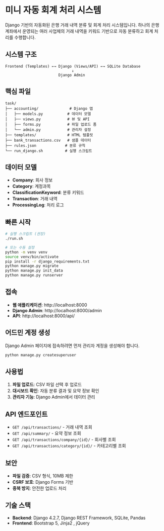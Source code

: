 # 미니 자동 회계 처리 시스템

Django 기반의 자동화된 은행 거래 내역 분류 및 회계 처리 시스템입니다.
하나의 은행 계좌에서 운영되는 여러 사업체의 거래 내역을 키워드 기반으로 자동 분류하고 회계 처리를 수행합니다.

## 시스템 구조

```
Frontend (Templates) ←→ Django (Views/API) ←→ SQLite Database
                              ↓
                        Django Admin
```

## 핵심 파일

```
task/
├── accounting/              # Django 앱
│   ├── models.py           # 데이터 모델
│   ├── views.py            # 뷰 및 API
│   ├── forms.py            # 파일 업로드 폼
│   └── admin.py            # 관리자 설정
├── templates/              # HTML 템플릿
├── bank_transactions.csv   # 샘플 데이터
├── rules.json             # 분류 규칙
└── run_django.sh          # 실행 스크립트
```

## 데이터 모델

- **Company**: 회사 정보
- **Category**: 계정과목
- **ClassificationKeyword**: 분류 키워드
- **Transaction**: 거래 내역
- **ProcessingLog**: 처리 로그

## 빠른 시작

```bash
# 실행 스크립트 (권장)
./run.sh

# 또는 수동 설정
python -m venv venv
source venv/bin/activate
pip install -r django_requirements.txt
python manage.py migrate
python manage.py init_data
python manage.py runserver
```

## 접속

- **웹 애플리케이션**: http://localhost:8000
- **Django Admin**: http://localhost:8000/admin
- **API**: http://localhost:8000/api/

## 어드민 계정 생성

Django Admin 페이지에 접속하려면 먼저 관리자 계정을 생성해야 합니다.

```bash
python manage.py createsuperuser
```

## 사용법

1. **파일 업로드**: CSV 파일 선택 후 업로드
2. **대시보드 확인**: 자동 분류 결과 및 요약 정보 확인
3. **관리자 기능**: Django Admin에서 데이터 관리

## API 엔드포인트

- `GET /api/transactions/` - 거래 내역 조회
- `GET /api/summary/` - 요약 정보 조회
- `GET /api/transactions/company/{id}/` - 회사별 조회
- `GET /api/transactions/category/{id}/` - 카테고리별 조회

## 보안

- **파일 검증**: CSV 형식, 10MB 제한
- **CSRF 보호**: Django Forms 기반
- **중복 방지**: 안전한 업로드 처리

## 기술 스택

- **Backend**: Django 4.2.7, Django REST Framework, SQLite, Pandas
- **Frontend**: Bootstrap 5, Jinja2 , jQuery
